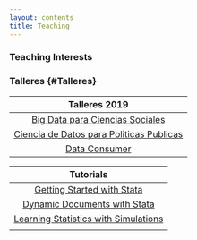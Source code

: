 ```yaml
---
layout: contents
title: Teaching
---
```


<a name="Interests"></a>
### Teaching Interests

### Talleres {#Talleres}

| Talleres 2019  |
|:-------------:|
| [Big Data para Ciencias Sociales](workshops/programmer.md) |
| [Ciencia de Datos para Politicas Publicas](workshops/analyst.md) |
| [Data Consumer](workshops/consumer.md)  |


| Tutorials  |
|:-------------:|
| [Getting Started with Stata](training/stata/stata.md)  |
| [Dynamic Documents with Stata](training/dynamic-documents/dynamicdocs-stata.md)   |
| [Learning Statistics with Simulations]()   |
|   |



<!-- NAVIGATION TOOLS
<a href="/teaching">Teaching Menu</a>
<a onclick="window.history.back()">Back</a>
[Home2]({{ site.url }}/)
<a href='{{site.url}}/'>Home3</a-->

